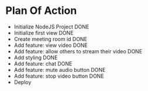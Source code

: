 # Plan Of Action

- Initialize NodeJS Project                             DONE
- Initialize first view                                 DONE
- Create meeting room id                                DONE
- Add feature: view video                               DONE   
- Add feature: allow others to stream their video       DONE 
- Add styling                                           DONE
- Add feature: chat                                     DONE
- Add feature: mute audio button                        DONE
- Add feature: stop video button                        DONE
- Deploy
